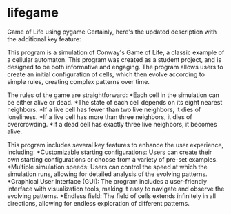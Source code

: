 # lifegame
Game of Life using pygame
Certainly, here's the updated description with the additional key feature:

This program is a simulation of Conway's Game of Life, a classic example of a cellular automaton. This program was created as a student project, and is designed to be both informative and engaging. The program allows users to create an initial configuration of cells, which then evolve according to simple rules, creating complex patterns over time.

The rules of the game are straightforward:
*Each cell in the simulation can be either alive or dead.
*The state of each cell depends on its eight nearest neighbors.
*If a live cell has fewer than two live neighbors, it dies of loneliness.
*If a live cell has more than three neighbors, it dies of overcrowding.
*If a dead cell has exactly three live neighbors, it becomes alive.

This program includes several key features to enhance the user experience, including:
*Customizable starting configurations: Users can create their own starting configurations or choose from a variety of pre-set examples.
*Multiple simulation speeds: Users can control the speed at which the simulation runs, allowing for detailed analysis of the evolving patterns.
*Graphical User Interface (GUI): The program includes a user-friendly interface with visualization tools, making it easy to navigate and observe the evolving patterns.
*Endless field: The field of cells extends infinitely in all directions, allowing for endless exploration of different patterns.
